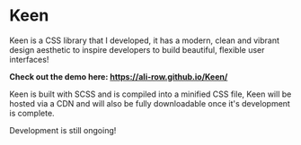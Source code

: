 # Keen
Keen is a CSS library that I developed, it has a modern, clean and vibrant design aesthetic to inspire developers to build beautiful, flexible user interfaces!

**Check out the demo here: https://ali-row.github.io/Keen/**

Keen is built with SCSS and is compiled into a minified CSS file, Keen will be hosted via a CDN and will also be fully downloadable once it's development is complete.

Development is still ongoing!
